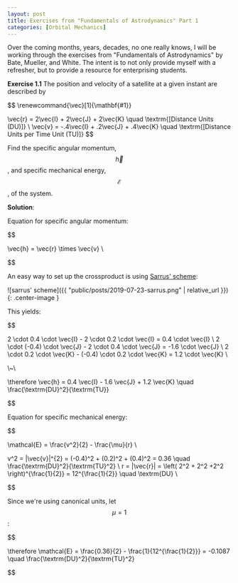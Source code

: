 ```yaml
---
layout: post
title: Exercises from "Fundamentals of Astrodynamics" Part 1
categories: [Orbital Mechanics]
---
```


Over the coming months, years, decades, no one really knows, I will be working
through the exercises from "Fundamentals of Astrodynamics" by Bate, Mueller, and
White.  The intent is to not only provide myself with a refresher, but to
provide a resource for enterprising students.

**Exercise 1.1** The position and velocity of a satellite at a given instant are
described by

$$
\renewcommand{\vec}[1]{\mathbf{#1}}

\vec{r} = 2\vec{I} + 2\vec{J} + 2\vec{K} \quad \textrm{[Distance Units (DU)]} \\
\vec{v} = -.4\vec{I} + .2\vec{J} + .4\vec{K} \quad
\textrm{[Distance Units per Time Unit (TU)]}
$$

Find the specific angular momentum, $$\vec{h}$$, and specific mechanical energy, $$\mathcal{E}$$, of the system.

**Solution**:

Equation for specific angular momentum:

$$

\vec{h} = \vec{r} \times \vec{v} \\


$$

An easy way to set up the crossproduct is using [Sarrus' scheme][sarrus]:

![sarrus' scheme]({{ "public/posts/2019-07-23-sarrus.png" | relative_url }}){: .center-image }

This yields:

$$

2 \cdot 0.4 \cdot \vec{I} - 2 \cdot 0.2 \cdot \vec{I} = 0.4 \cdot \vec{I} \\
2 \cdot (-0.4) \cdot \vec{J} - 2 \cdot 0.4 \cdot \vec{J} = -1.6 \cdot \vec{J} \\
2 \cdot 0.2 \cdot \vec{K} - (-0.4) \cdot 0.2 \cdot \vec{K} = 1.2 \cdot \vec{K} \\

\\~\\

\therefore \vec{h} = 0.4 \vec{I} - 1.6 \vec{J} + 1.2 \vec{K} \quad \frac{\textrm{DU}^2}{\textrm{TU}}

$$

Equation for specific mechanical energy:

$$

\mathcal{E} = \frac{v^2}{2}  - \frac{\mu}{r} \\

v^2 = |\vec{v}|^{2}
 = (-0.4)^2 + (0.2)^2 + (0.4)^2 = 0.36 \quad \frac{\textrm{DU}^2}{\textrm{TU}^2} \\
r = |\vec{r}| = \left( 2^2 + 2^2 +2^2 \right)^{\frac{1}{2}} = 12^{\frac{1}{2}} \quad \textrm{DU} \\

$$

Since we're using canonical units, let $$\mu = 1$$:

$$

\therefore \mathcal{E} = \frac{0.36}{2}  - \frac{1}{12^{\frac{1}{2}}} = -0.1087 \quad \frac{\textrm{DU}^2}{\textrm{TU}^2}

$$

[sarrus]:https://en.wikipedia.org/wiki/Rule_of_Sarrus
